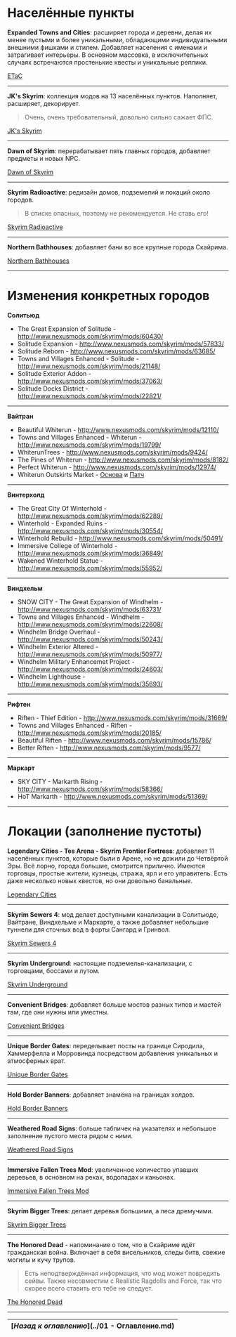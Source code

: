 # Населённые пункты

**Expanded Towns and Cities**: расширяет города и деревни, делая их менее пустыми и более уникальными, обладающими индивидуальными внешними фишками и стилем. Добавляет населения с именами и затрагивает интерьеры. В основном массовка, в исключительных случаях встречаются простенькие квесты и уникальные реплики.

[ETaC](http://www.nexusmods.com/skyrim/mods/13608/)

------

**JK's Skyrim**: коллекция модов на 13 населённых пунктов. Наполняет, расширяет, декорирует.

> Очень, очень требовательный, довольно сильно сажает ФПС.

[JK's Skyrim](http://www.nexusmods.com/skyrim/mods/61035/)

------

**Dawn of Skyrim**: перерабатывает пять главных городов, добавляет предметы и новых NPC.

[Dawn of Skyrim](http://www.nexusmods.com/skyrim/mods/58275/)

------

**Skyrim Radioactive**: редизайн домов, подземелий и локаций около городов.

> В списке опасных, поэтому не рекомендуется. Не ставь его!

[Skyrim Radioactive](http://www.nexusmods.com/skyrim/mods/59871/)

------

**Northern Bathhouses**: добавляет бани во все крупные города Скайрима.

[Northern Bathhouses](http://www.nexusmods.com/skyrim/mods/27489/)

------

# Изменения конкретных городов

**Солитьюд**

+ The Great Expansion of Solitude - http://www.nexusmods.com/skyrim/mods/60430/
+ Solitude Expansion - http://www.nexusmods.com/skyrim/mods/57833/
+ Solitude Reborn - http://www.nexusmods.com/skyrim/mods/63685/
+ Towns and Villages Enhanced - Solitude - http://www.nexusmods.com/skyrim/mods/21148/
+ Solitude Exterior Addon - http://www.nexusmods.com/skyrim/mods/37063/
+ Solitude Docks District - http://www.nexusmods.com/skyrim/mods/22821/

------

**Вайтран**

+ Beautiful Whiterun - http://www.nexusmods.com/skyrim/mods/12110/
+ Towns and Villages Enhanced - Whiterun - http://www.nexusmods.com/skyrim/mods/19799/
+ WhiterunTrees - http://www.nexusmods.com/skyrim/mods/9424/
+ The Pines of Whiterun - http://www.nexusmods.com/skyrim/mods/8182/
+ Perfect Whiterun - http://www.nexusmods.com/skyrim/mods/12974/
+ Whiterun Outskirts Market - [Основа](http://www.nexusmods.com/skyrim/mods/11534/) и [Патч](http://www.nexusmods.com/skyrim/mods/27276/)

------

**Винтерхолд**

+ The Great City Of Winterhold - http://www.nexusmods.com/skyrim/mods/62289/
+ Winterhold - Expanded Ruins - http://www.nexusmods.com/skyrim/mods/30554/
+ Winterhold Rebuild - http://www.nexusmods.com/skyrim/mods/50491/
+ Immersive College of Winterhold - http://www.nexusmods.com/skyrim/mods/36849/
+ Wakened Winterhold Statue - http://www.nexusmods.com/skyrim/mods/55952/

------

**Виндхельм**

+ SNOW CITY - The Great Expansion of Windhelm - http://www.nexusmods.com/skyrim/mods/63731/
+ Towns and Villages Enhanced - Windhelm - http://www.nexusmods.com/skyrim/mods/22608/
+ Windhelm Bridge Overhaul - http://www.nexusmods.com/skyrim/mods/50243/
+ Windhelm Exterior Altered - http://www.nexusmods.com/skyrim/mods/50977/
+ Windhelm Military Enhancemet Project - http://www.nexusmods.com/skyrim/mods/24603/
+ Windhelm Lighthouse - http://www.nexusmods.com/skyrim/mods/35693/

------

**Рифтен**

+ Riften - Thief Edition  - http://www.nexusmods.com/skyrim/mods/31669/
+ Towns and Villages Enhanced - Riften - http://www.nexusmods.com/skyrim/mods/20185/
+ Beautiful Riften - http://www.nexusmods.com/skyrim/mods/15786/
+ Better Riften - http://www.nexusmods.com/skyrim/mods/9577/

------

**Маркарт**

+ SKY CITY - Markarth Rising - http://www.nexusmods.com/skyrim/mods/58366/
+ HoT Markarth - http://www.nexusmods.com/skyrim/mods/51369/

------

# Локации (заполнение пустоты)

**Legendary Cities - Tes Arena - Skyrim Frontier Fortress**: добавляет 11 населённых пунктов, которые были в Арене, но не дожили до Четвёртой Эры. Всё лорно, города большие, смотрится прилично. Имеются торговцы, простые жители, кузнецы, стража, ярл и его управитель. Есть даже несколько новых квестов, но они довольно банальные.

[Legendary Cities](http://www.nexusmods.com/skyrim/mods/47989/)

------

**Skyrim Sewers 4**: мод делает доступными канализации в Солитьюде, Вайтране, Виндхельме и Маркарте, а также добавляет небольшие туннели для сточных вод в форты Сангард и Гринвол.

[Skyrim Sewers 4](http://www.nexusmods.com/skyrim/mods/14351/)

------

**Skyrim Underground**: настоящие подземелья-канализации, с торговцами, боссами и лутом.

[Skyrim Underground](http://www.nexusmods.com/skyrim/mods/75004/)

------

**Convenient Bridges**: добавляет больше мостов разных типов и мастей там, где они нужны или уместны.

[Convenient Bridges](http://www.nexusmods.com/skyrim/mods/60620/)

------

**Unique Border Gates**: переделывает посты на границе Сиродила, Хаммерфелла и Морровинда посредством добавления уникальных и атмосферных врат.

[Unique Border Gates](http://www.nexusmods.com/skyrim/mods/52296/)

------

**Hold Border Banners**: добавляет знамёна на границах холдов.

[Hold Border Banners](http://www.nexusmods.com/skyrim/mods/43493/)

------

**Weathered Road Signs**: больше табличек на указателях и небольшое заполнение пустого места рядом с ними.

[Weathered Road Signs](http://www.nexusmods.com/skyrim/mods/2810/)

------

**Immersive Fallen Trees Mod**: увеличенное количество упавших деревьев, в основном на реках, водопадах и каньонах.

[Immersive Fallen Trees Mod](http://www.nexusmods.com/skyrim/mods/55699/)

------

**Skyrim Bigger Trees**: делает деревья большими, а леса дремучими.

[Skyrim Bigger Trees](http://www.nexusmods.com/skyrim/mods/17168/)

------

**The Honored Dead** - напоминание о том, что в Скайриме идёт гражданская война. Включает в себя висельников, следы битв, свежие могилы и кучу трупов.

> Есть неподтверждённая информация, что мод может повредить сейвы. Также несовместим с Realistic Ragdolls and Force, так что скорее всего ставить его тебе не следует.

[The Honored Dead](http://www.nexusmods.com/skyrim/mods/52403/)

------

|[*Назад к оглавлению*](../01 - Оглавление.md)|
|:---:|
